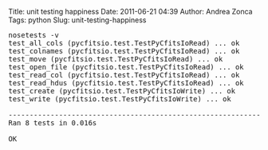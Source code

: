 Title: unit testing happiness
Date: 2011-06-21 04:39
Author: Andrea Zonca
Tags: python
Slug: unit-testing-happiness

<pre>nosetests -v<br/>test_all_cols (pycfitsio.test.TestPyCfitsIoRead) ... ok<br/>test_colnames (pycfitsio.test.TestPyCfitsIoRead) ... ok<br/>test_move (pycfitsio.test.TestPyCfitsIoRead) ... ok<br/>test_open_file (pycfitsio.test.TestPyCfitsIoRead) ... ok<br/>test_read_col (pycfitsio.test.TestPyCfitsIoRead) ... ok<br/>test_read_hdus (pycfitsio.test.TestPyCfitsIoRead) ... ok<br/>test_create (pycfitsio.test.TestPyCfitsIoWrite) ... ok<br/>test_write (pycfitsio.test.TestPyCfitsIoWrite) ... ok<br/><br/>----------------------------------------------------------------------<br/>Ran 8 tests in 0.016s<br/><br/>OK</pre>